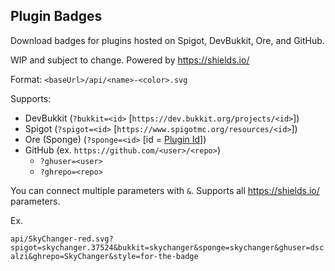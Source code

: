 ## Plugin Badges

Download badges for plugins hosted on Spigot, DevBukkit, Ore, and GitHub.

WIP and subject to change. Powered by https://shields.io/

Format: `<baseUrl>/api/<name>-<color>.svg`

Supports:
  * DevBukkit (`?bukkit=<id>` [`https://dev.bukkit.org/projects/<id>`])
  * Spigot (`?spigot=<id>` [`https://www.spigotmc.org/resources/<id>`])
  * Ore (Sponge) (`?sponge=<id>` [id = [Plugin Id](https://docs.spongepowered.org/stable/en/ore/routes/project.html)])
  * GitHub (ex. `https://github.com/<user>/<repo>`)
    * `?ghuser=<user>`
    * `?ghrepo=<repo>`

You can connect multiple parameters with `&`. Supports all https://shields.io/ parameters.

Ex.

`api/SkyChanger-red.svg?spigot=skychanger.37524&bukkit=skychanger&sponge=skychanger&ghuser=dscalzi&ghrepo=SkyChanger&style=for-the-badge`